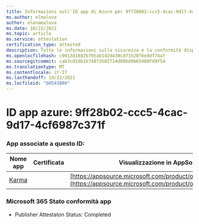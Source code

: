 ```yaml
---
title: Informazioni sull'ID app di Azure per 9ff28b02-ccc5-4cac-9d17-4cf6987c371f
ms.author: elmalova
author: elenamalova
ms.date: 10/22/2021
ms.topic: article
ms.service: attestation
certification_type: attested
description: Tutte le informazioni sulla sicurezza e la conformità disponibili per 9ff28b02-ccc5-4cac-9d17-4cf6987c371f.
ms.openlocfilehash: c9013d1682b795ab142d438cd71528f6e9df74af
ms.sourcegitcommit: cab3c02db1b748f3502714d89bd9b65408fd9f54
ms.translationtype: MT
ms.contentlocale: it-IT
ms.lasthandoff: 10/22/2021
ms.locfileid: "60543806"
---
```

# <a name="azure-app-id-9ff28b02-ccc5-4cac-9d17-4cf6987c371f"></a>ID app azure: 9ff28b02-ccc5-4cac-9d17-4cf6987c371f


### <a name="apps-associated-with-this-id"></a>App associate a questo ID:
| **Nome app** | **Certificata** | **Visualizzazione in AppSource** |
|--------------|---------------|-----------------------|
| [Karma](https://docs.microsoft.com/microsoft-365-app-certification/forward/WA104381640) |  | [https://appsource.microsoft.com/product/office/WA104381640](https://appsource.microsoft.com/product/office/WA104381640) |

### <a name="microsoft-365-app-compliance-status"></a>Microsoft 365 Stato conformità app
- Publisher Attestaton Status: Completed
